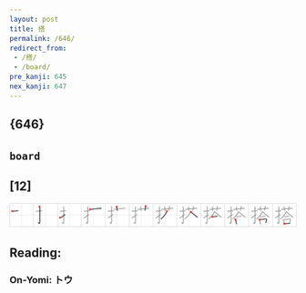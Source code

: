 ```yaml
---
layout: post
title: 搭
permalink: /646/
redirect_from:
 - /搭/
 - /board/
pre_kanji: 645
nex_kanji: 647
---
```


## {646}

## `board`

## [12]

<div class="stroke"><img src="../images/E690AD.png" /></div>

## Reading:

### On-Yomi: トウ
